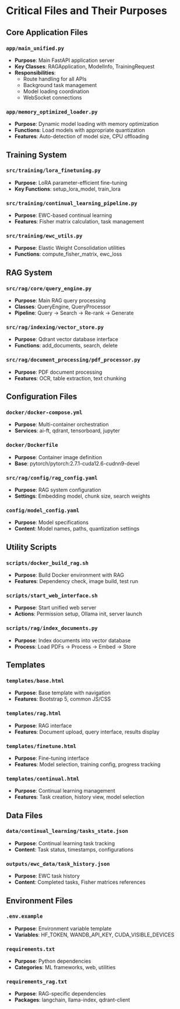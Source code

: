 # Critical Files and Their Purposes

## Core Application Files

### `app/main_unified.py`
- **Purpose**: Main FastAPI application server
- **Key Classes**: RAGApplication, ModelInfo, TrainingRequest
- **Responsibilities**:
  - Route handling for all APIs
  - Background task management
  - Model loading coordination
  - WebSocket connections

### `app/memory_optimized_loader.py`
- **Purpose**: Dynamic model loading with memory optimization
- **Functions**: Load models with appropriate quantization
- **Features**: Auto-detection of model size, CPU offloading

## Training System

### `src/training/lora_finetuning.py`
- **Purpose**: LoRA parameter-efficient fine-tuning
- **Key Functions**: setup_lora_model, train_lora

### `src/training/continual_learning_pipeline.py`
- **Purpose**: EWC-based continual learning
- **Features**: Fisher matrix calculation, task management

### `src/training/ewc_utils.py`
- **Purpose**: Elastic Weight Consolidation utilities
- **Functions**: compute_fisher_matrix, ewc_loss

## RAG System

### `src/rag/core/query_engine.py`
- **Purpose**: Main RAG query processing
- **Classes**: QueryEngine, QueryProcessor
- **Pipeline**: Query → Search → Re-rank → Generate

### `src/rag/indexing/vector_store.py`
- **Purpose**: Qdrant vector database interface
- **Functions**: add_documents, search, delete

### `src/rag/document_processing/pdf_processor.py`
- **Purpose**: PDF document processing
- **Features**: OCR, table extraction, text chunking

## Configuration Files

### `docker/docker-compose.yml`
- **Purpose**: Multi-container orchestration
- **Services**: ai-ft, qdrant, tensorboard, jupyter

### `docker/Dockerfile`
- **Purpose**: Container image definition
- **Base**: pytorch/pytorch:2.7.1-cuda12.6-cudnn9-devel

### `src/rag/config/rag_config.yaml`
- **Purpose**: RAG system configuration
- **Settings**: Embedding model, chunk size, search weights

### `config/model_config.yaml`
- **Purpose**: Model specifications
- **Content**: Model names, paths, quantization settings

## Utility Scripts

### `scripts/docker_build_rag.sh`
- **Purpose**: Build Docker environment with RAG
- **Features**: Dependency check, image build, test run

### `scripts/start_web_interface.sh`
- **Purpose**: Start unified web server
- **Actions**: Permission setup, Ollama init, server launch

### `scripts/rag/index_documents.py`
- **Purpose**: Index documents into vector database
- **Process**: Load PDFs → Process → Embed → Store

## Templates

### `templates/base.html`
- **Purpose**: Base template with navigation
- **Features**: Bootstrap 5, common JS/CSS

### `templates/rag.html`
- **Purpose**: RAG interface
- **Features**: Document upload, query interface, results display

### `templates/finetune.html`
- **Purpose**: Fine-tuning interface
- **Features**: Model selection, training config, progress tracking

### `templates/continual.html`
- **Purpose**: Continual learning management
- **Features**: Task creation, history view, model selection

## Data Files

### `data/continual_learning/tasks_state.json`
- **Purpose**: Continual learning task tracking
- **Content**: Task status, timestamps, configurations

### `outputs/ewc_data/task_history.json`
- **Purpose**: EWC task history
- **Content**: Completed tasks, Fisher matrices references

## Environment Files

### `.env.example`
- **Purpose**: Environment variable template
- **Variables**: HF_TOKEN, WANDB_API_KEY, CUDA_VISIBLE_DEVICES

### `requirements.txt`
- **Purpose**: Python dependencies
- **Categories**: ML frameworks, web, utilities

### `requirements_rag.txt`
- **Purpose**: RAG-specific dependencies
- **Packages**: langchain, llama-index, qdrant-client